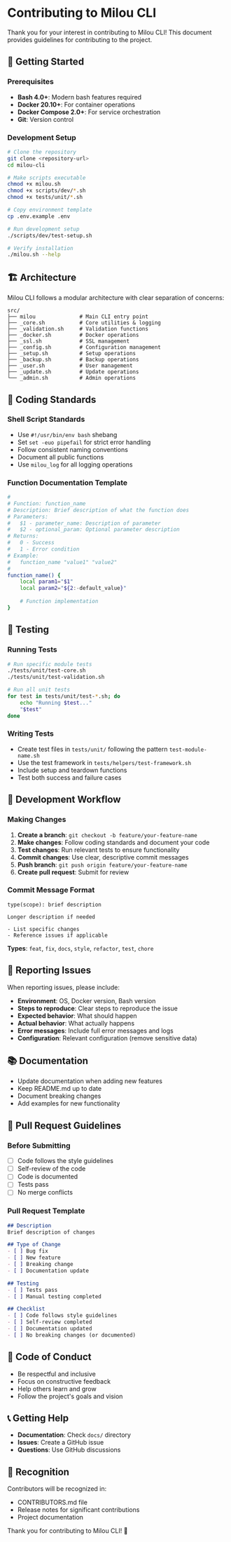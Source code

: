 # Contributing to Milou CLI

Thank you for your interest in contributing to Milou CLI! This document provides guidelines for contributing to the project.

## 🚀 Getting Started

### Prerequisites

- **Bash 4.0+**: Modern bash features required
- **Docker 20.10+**: For container operations
- **Docker Compose 2.0+**: For service orchestration
- **Git**: Version control

### Development Setup

```bash
# Clone the repository
git clone <repository-url>
cd milou-cli

# Make scripts executable
chmod +x milou.sh
chmod +x scripts/dev/*.sh
chmod +x tests/unit/*.sh

# Copy environment template
cp .env.example .env

# Run development setup
./scripts/dev/test-setup.sh

# Verify installation
./milou.sh --help
```

## 🏗️ Architecture

Milou CLI follows a modular architecture with clear separation of concerns:

```
src/
├── milou              # Main CLI entry point
├── _core.sh           # Core utilities & logging
├── _validation.sh     # Validation functions
├── _docker.sh         # Docker operations
├── _ssl.sh            # SSL management
├── _config.sh         # Configuration management
├── _setup.sh          # Setup operations
├── _backup.sh         # Backup operations
├── _user.sh           # User management
├── _update.sh         # Update operations
└── _admin.sh          # Admin operations
```

## 📝 Coding Standards

### Shell Script Standards

- Use `#!/usr/bin/env bash` shebang
- Set `set -euo pipefail` for strict error handling
- Follow consistent naming conventions
- Document all public functions
- Use `milou_log` for all logging operations

### Function Documentation Template

```bash
#
# Function: function_name
# Description: Brief description of what the function does
# Parameters:
#   $1 - parameter_name: Description of parameter
#   $2 - optional_param: Optional parameter description
# Returns:
#   0 - Success
#   1 - Error condition
# Example:
#   function_name "value1" "value2"
#
function_name() {
    local param1="$1"
    local param2="${2:-default_value}"
    
    # Function implementation
}
```

## 🧪 Testing

### Running Tests

```bash
# Run specific module tests
./tests/unit/test-core.sh
./tests/unit/test-validation.sh

# Run all unit tests
for test in tests/unit/test-*.sh; do
    echo "Running $test..."
    "$test"
done
```

### Writing Tests

- Create test files in `tests/unit/` following the pattern `test-module-name.sh`
- Use the test framework in `tests/helpers/test-framework.sh`
- Include setup and teardown functions
- Test both success and failure cases

## 🔄 Development Workflow

### Making Changes

1. **Create a branch**: `git checkout -b feature/your-feature-name`
2. **Make changes**: Follow coding standards and document your code
3. **Test changes**: Run relevant tests to ensure functionality
4. **Commit changes**: Use clear, descriptive commit messages
5. **Push branch**: `git push origin feature/your-feature-name`
6. **Create pull request**: Submit for review

### Commit Message Format

```
type(scope): brief description

Longer description if needed

- List specific changes
- Reference issues if applicable
```

**Types**: `feat`, `fix`, `docs`, `style`, `refactor`, `test`, `chore`

## 🐛 Reporting Issues

When reporting issues, please include:

- **Environment**: OS, Docker version, Bash version
- **Steps to reproduce**: Clear steps to reproduce the issue
- **Expected behavior**: What should happen
- **Actual behavior**: What actually happens
- **Error messages**: Include full error messages and logs
- **Configuration**: Relevant configuration (remove sensitive data)

## 📚 Documentation

- Update documentation when adding new features
- Keep README.md up to date
- Document breaking changes
- Add examples for new functionality

## 🎯 Pull Request Guidelines

### Before Submitting

- [ ] Code follows the style guidelines
- [ ] Self-review of the code
- [ ] Code is documented
- [ ] Tests pass
- [ ] No merge conflicts

### Pull Request Template

```markdown
## Description
Brief description of changes

## Type of Change
- [ ] Bug fix
- [ ] New feature
- [ ] Breaking change
- [ ] Documentation update

## Testing
- [ ] Tests pass
- [ ] Manual testing completed

## Checklist
- [ ] Code follows style guidelines
- [ ] Self-review completed
- [ ] Documentation updated
- [ ] No breaking changes (or documented)
```

## 🤝 Code of Conduct

- Be respectful and inclusive
- Focus on constructive feedback
- Help others learn and grow
- Follow the project's goals and vision

## 📞 Getting Help

- **Documentation**: Check `docs/` directory
- **Issues**: Create a GitHub issue
- **Questions**: Use GitHub discussions

## 🎉 Recognition

Contributors will be recognized in:
- CONTRIBUTORS.md file
- Release notes for significant contributions
- Project documentation

Thank you for contributing to Milou CLI! 🚀 